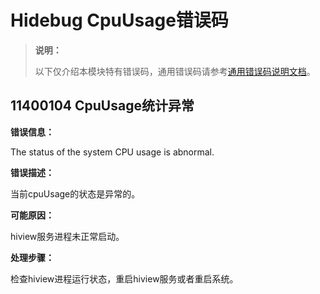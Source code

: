 # Hidebug CpuUsage错误码

> **说明：**
>
> 以下仅介绍本模块特有错误码，通用错误码请参考[通用错误码说明文档](../cj-errorcode-universal.md)。

## 11400104 CpuUsage统计异常

**错误信息：**

The status of the system CPU usage is abnormal.

**错误描述：**

当前cpuUsage的状态是异常的。

**可能原因：**

hiview服务进程未正常启动。

**处理步骤：**

检查hiview进程运行状态，重启hiview服务或者重启系统。
